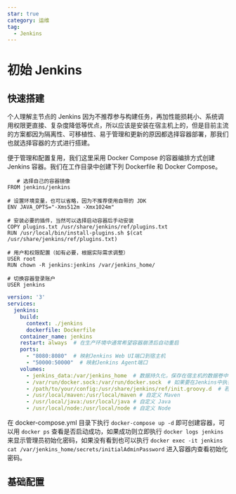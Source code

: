 ```yaml
---
star: true
category: 运维
tag: 
  - Jenkins
---
```


# 初始 Jenkins
## 快速搭建
个人理解主节点的 Jenkins 因为不推荐参与构建任务，再加性能损耗小、系统调用权限更直接、复杂度降低等优点，所以应该是安装在宿主机上的，但是目前主流的方案都因为隔离性、可移植性、易于管理和更新的原因都选择容器部署，那我们也就选择容器的方式进行搭建。

便于管理和配置复用，我们这里采用 Docker Compose 的容器编排方式创建 Jenkins 容器。我们在工作目录中创建下列 Dockerfile 和 Docker Compose。

```shell
   # 选择自己的容器镜像
FROM jenkins/jenkins

# 设置环境变量，也可以省略，因为不推荐使用自带的 JDK
ENV JAVA_OPTS="-Xms512m -Xmx1024m"

# 安装必要的插件，当然可以选择启动容器后手动安装
COPY plugins.txt /usr/share/jenkins/ref/plugins.txt
RUN /usr/local/bin/install-plugins.sh $(cat /usr/share/jenkins/ref/plugins.txt)

# 用户和权限配置（如有必要，根据实际需求调整）
USER root
RUN chown -R jenkins:jenkins /var/jenkins_home/

# 切换容器登录账户
USER jenkins
```

```yaml
version: '3'
services:
  jenkins:
    build:
      context: ./jenkins
      dockerfile: Dockerfile
    container_name: jenkins
    restart: always  # 在生产环境中通常希望容器崩溃后自动重启
    ports:
      - "8080:8080"  # 映射Jenkins Web UI端口到宿主机
      - "50000:50000"  # 映射Jenkins Agent端口
    volumes:
      - jenkins_data:/var/jenkins_home  # 数据持久化，保存在宿主机的数据卷中
      - /var/run/docker.sock:/var/run/docker.sock  # 如果要在Jenkins中执行Docker命令，需要映射Docker守护进程socket
      - /path/to/your/config:/usr/share/jenkins/ref/init.groovy.d  # 若有自定义初始化脚本
      - /usr/local/maven:/usr/local/maven # 自定义 Maven
      - /usr/local/java:/usr/local/java # 自定义 Java
      - /usr/local/node:/usr/local/node # 自定义 Node
```

在 docker-compose.yml 目录下执行 ```docker-compose up -d``` 即可创建容器，可以用 ```docker ps``` 查看是否启动成功，如果成功则立即执行 ```docker logs jenkins``` 来显示管理员初始化密码，如果没有看到也可以执行 ```docker exec -it jenkins cat /var/jenkins_home/secrets/initialAdminPassword``` 进入容器内查看初始化密码。

## 基础配置

